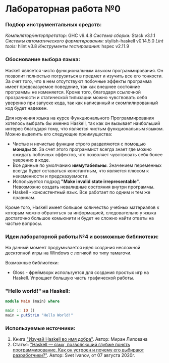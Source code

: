 # Лабораторная работа №0

### Подбор инструментальных средств: 

*Компилятор/интерпретатор:* GHC v9.4.8
*Система сборки:* Stack v3.1.1
*Системы автоматического форматирования:*  stylish-haskell v0.14.5.0
*Lint tools:* hlint v3.8
*Инструменты тестирования:* hspec v2.11.9

### Обоснование выбора языка: 

Haskell является чисто функциональным языком программирования. Он позволит полностью погрузиться в предмет и изучить все его тонкости. За счет того, что в нем отсутствуют побочные эффекты программа имеет предсказуемое поведение, так как внешнее состояние программы не изменяется. Кроме того, благодаря ссылочной прозрачности и статической типизации можно чувствовать себя уверенно при запуске кода, так как написанный и скомпилированный код будет надежен. 

Для изучения языка на курсе Функционального Программирования хотелось выбрать бы именно Haskell, так как он вызывает наибольший интерес благодаря тому, что является чистым функциональным языком. Можно выделить его следующие преимущества: 
- Чистые и нечистые функции строго разделяются с помощью **монады `IO`**. За счет этого программист всегда знает где можно ожидать побочных эффектов, что позволяет чувствовать себя более уверенно в коде. 
- Все данные по умолчанию **иммутабельны**. Значением переменных всегда будет оставаться константным, что является плюсом к неизменности и предсказуемости. 
- Используется подход **"Make invalid state irrepresentable"**. Невозможно создать невалидные состояния внутри программы. 
- Haskell - консистентный язык. Все работает по одним и тем же правилам. 

Кроме того, Haskell имеет большое количество учебных материалов к которым можно обратиться за информацией, следовательно у языка достаточно большое комьюнити и будет не сложно найти ответы на частые вопросы. 

### Идеи лабораторной работы №4 и возможные библиотеки: 

На данный момент продумывается идея создания несложной десктопной игры на Windows с логикой по типу тамагочи.

Возможные библиотеки: 
- Gloss - фреймворк используется для создания простых игр на Haskell. Упрощает большую часть графической работы. 

### "Hello world!" на Haskell:

```Haskell
module Main (main) where

main :: IO ()
main = putStrLn "Hello World!"
```

### Используемые источники: 

1. Книга ["Изучай Haskell во имя добра"](https://library.eol.pw/Haskell/Миран%20Липовача-Изучай%20Haskell%20во%20имя%20добра-2012.pdf). Автор: Миран Липовача
2. Статья: ["Haskell — язык, позволяющий глубже понять программирование. Как он устроен и почему его выбирают разработчики?"](https://ru.hexlet.io/blog/posts/haskell-yazyk-pozvolyayuschiy-glubzhe-ponyat-programmirovanie-kak-on-ustroen-i-pochemu-ego-vybirayut-razrabotchiki#sfery-primeneniya-haskell). Автор: Svet Ivanov, от 07 августа 2020г.

